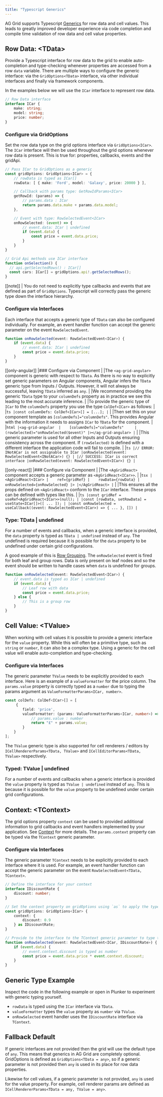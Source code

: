 ```yaml
---
title: "Typescript Generics"
---
```


AG Grid supports Typescript [Generics](https://www.typescriptlang.org/docs/handbook/2/generics.html) for row data and cell values. This leads to greatly improved developer experience via code completion and compile time validation of row data and cell value properties.

## Row Data: \<TData\>

Provide a Typescript interface for row data to the grid to enable auto-completion and type-checking whenever properties are accessed from a row `data` variable. There are multiple ways to configure the generic interface: via the `GridOptions<TData>` interface, via other individual interfaces and finally via framework components.

In the examples below we will use the `ICar` interface to represent row data.

```ts 
// Row Data interface
interface ICar {
    make: string;
    model: string;
    price: number;
}
```

### Configure via GridOptions

Set the row data type on the grid options interface via `GridOptions<ICar>`. The `ICar` interface will then be used throughout the grid options whenever row data is present. This is true for: properties, callbacks, events and the gridApi.

```ts 
// Pass ICar to GridOptions as a generic
const gridOptions: GridOptions<ICar> = {
    // rowData is typed as ICar[]
    rowData: [ { make: 'Ford', model: 'Galaxy', price: 20000 } ],

    // Callback with params type: GetRowIdParams<ICar>
    getRowId: (params) => {
        // params.data : ICar
        return params.data.make + params.data.model;
    },

    // Event with type: RowSelectedEvent<ICar>
    onRowSelected: (event) => {
        // event.data: ICar | undefined
        if (event.data) {
            const price = event.data.price;
        }
    }
}

// Grid Api methods use ICar interface
function onSelection() {
  // api.getSelectedRows() : ICar[]
  const cars: ICar[] = gridOptions.api!.getSelectedRows();  
}
```

[[note]]
| You do not need to explicitly type callbacks and events that are defined as part of `GridOptions`. Typescript will correctly pass the generic type down the interface hierarchy.

### Configure via Interfaces

Each interface that accepts a generic type of `TData` can also be configured individually. For example, an event handler function can accept the generic parameter on the event `RowSelectedEvent`.

```ts
function onRowSelected(event: RowSelectedEvent<ICar>) {
    if (event.data) {
        // event.data: ICar | undefined
        const price = event.data.price;
    }
}
```

[[only-angular]]
|### Configure via Component
|
|The `<ag-grid-angular>` component is generic with respect to `TData`. As there is no way to explicitly set generic parameters on Angular components, Angular infers the `TData` generic type from Inputs / Outputs. However, it will not always be successful, leaving `TData` inferred as `any`. 
|
|We recommend providing the generic `TData` type to  your `columnDefs` property as in practice we see this leading to the most accurate inference.
|
|To provide the generic type of `ICar` to the `columnDefs` property you use the type `ColDef<ICar>` as follows:
|
|```ts
|const columnDefs: ColDef<ICar>[] = [...];
|```
|
|Then set this on your component template as `[columnDefs]="columnDefs"`. This provides Angular with the information it needs to assigns `ICar` to `TData` for the component.
|
|```html
|<ag-grid-angular 
|    [columnDefs]="columnDefs"    
|    (rowSelected)="onRowSelected($event)"
|></ag-grid-angular>
|```
|
|This generic parameter is used for all other Inputs and Outputs ensuring consistency across the component. If `(rowSelected)` is defined with a different interface the application code will fail to compile.
|
|```ts
|// ERROR: INotACar is not assignable to ICar
|onRowSelected(event: RowSelectedEvent<INotACar>) {}
|
|// SUCCESS: ICar is correct interface
|onRowSelected(event: RowSelectedEvent<ICar>) {}
|```

[[only-react]]
|### Configure via Component
|
|The `<AgGridReact>` component accepts a generic parameter as `<AgGridReact<ICar>>`.
|
|```tsx
|<AgGridReact<ICar>
|    ref={gridRef}
|    rowData={rowData}
|    onRowSelected={onRowSelected}
|>
|</AgGridReact>
|```
|
|This ensures all the props defined on `<AgGridReact>` conform to the `ICar` interface. These props can be defined with types like this.
|
|```ts
|const gridRef = useRef<AgGridReact<ICar>>(null);
|
|const [rowData, setRowData] = useState<ICar[]>([ ... ]);
|
|const onRowSelected = useCallback((event: RowSelectedEvent<ICar>) => { ... }, [])
|```

### Type: TData | undefined

For a number of events and callbacks, when a generic interface is provided, the `data` property is typed as `TData | undefined` instead of `any`. The undefined is required because it is possible for the `data` property to be undefined under certain grid configurations. 

A good example of this is [Row Grouping](/grouping). The `onRowSelected` event is fired for both leaf and group rows. Data is only present on leaf nodes and so the event should be written to handle cases when `data` is undefined for groups.

```ts 
function onRowSelected(event: RowSelectedEvent<ICar>) {
    // event.data is typed as ICar | undefined
    if (event.data) {
        // Leaf row with data
        const price = event.data.price;
    } else {
        // This is a group row
    }
}
```

## Cell Value: \<TValue\>

When working with cell values it is possible to provide a generic interface for the `value` property. While this will often be a primitive type, such as `string` or `number`, it can also be a complex type. Using a generic for the cell value will enable auto-completion and type-checking.

### Configure via Interfaces

The generic parameter `TValue` needs to be explicitly provided to each interface. Here is an example of a `valueFormatter` for the price column. The `params.value` property is correctly typed as a `number` due to typing the params argument as `ValueFormatterParams<ICar, number>`.

```ts
const colDefs: ColDef<ICar>[] = [
     {
        field: 'price',
        valueFormatter: (params: ValueFormatterParams<ICar, number>) => {
            // params.value : number
            return "£" + params.value;
        }
    }
];
```

The `TValue` generic type is also supported for cell renderers / editors by `ICellRendererParams<TData, TValue>` and `ICellEditorParams<TData, TValue>` respectively.

### Typed: TValue | undefined

For a number of events and callbacks when a generic interface is provided the `value` property is typed as `TValue | undefined` instead of `any`. This is because it is possible for the `value` property to be undefined under certain grid configurations. 

## Context: \<TContext\>

The grid options property `context` can be used to provided additional information to grid callbacks and event handlers implemented by your application. See [Context](/context) for more details. The `params.context` property can be typed via the `TContext` generic parameter.

### Configure via Interfaces

The generic parameter `TContext` needs to be explicitly provided to each interface where it is used.  For example, an event handler function can accept the generic parameter on the event `RowSelectedEvent<TData, TContext>`. 

```ts
// Define the interface for your context
interface IDiscountRate {
    discount: number;
}

// Set the context property on gridOptions using `as` to apply the type
const gridOptions: GridOptions<ICar> {
    context: {
        discount: 0.9
    } as IDiscountRate;
}

// Provide to the interface to the TContext generic parameter to type the params.context property
function onRowSelected(event: RowSelectedEvent<ICar, IDiscountRate>) {
    if (event.data) {
        // event.context.discount is typed as number
        const price = event.data.price * event.context.discount;
    }
}
```

## Generic Type Example

Inspect the code in the following example or open in Plunker to experiment with generic typing yourself.

- `rowData` is typed using the `ICar` interface via `TData`.
- `valueFormatter` types the `value` property as `number` via `TValue`.
- `onRowSelected` event handler uses the `IDiscountRate` interface via `TContext`.

<grid-example title='Generic Types' name='generic' type='generated' options='{ "exampleHeight": 500 }'></grid-example>

## Fallback Default

If generic interfaces are not provided then the grid will use the default type of `any`. This means that generics in AG Grid are completely optional. GridOptions is defined as `GridOptions<TData = any>`, so if a generic parameter is not provided then `any` is used in its place for row data properties. 

Likewise for cell values, if a generic parameter is not provided, `any` is used for the value property. For example, cell renderer params are defined as `ICellRendererParams<TData = any, TValue = any>`.

